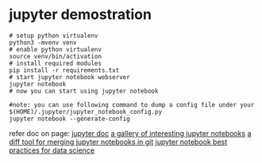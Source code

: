 # jupyter demostration

```shell
# setup python virtualenv
python3 -mvenv venv
# enable python virtualenv
source venv/bin/activation
# install required modules
pip install -r requirements.txt
# start jupyter notebook webserver
jupyter notebook
# now you can start using jupyter notebook

#note: you can use following command to dump a config file under your $(HOME)/.jupyter/jupyter_notebook_config.py
jupyter notebook --generate-config
```
refer doc on page:
[jupyter doc](https://jupyter-notebook.readthedocs.io/en/stable/)
[a gallery of interesting jupyter notebooks](https://github.com/jupyter/jupyter/wiki/A-gallery-of-interesting-Jupyter-Notebooks)
[a diff tool for merging jupyter notebooks in git](https://pypi.org/project/nbdiff/)
[jupyter notebook best practices for data science](https://www.svds.com/jupyter-notebook-best-practices-for-data-science/)
